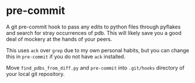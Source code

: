pre-commit
==========

A git pre-commit hook to pass any edits to python files through pyflakes and search for stray occurrences of pdb. This will likely save you a good deal of mockery at the hands of your peers.

This uses `ack` over `grep` due to my own personal habits, but you can change this in `pre-commit` if you do not have `ack` installed.

Move `find_pdbs_from_diff.py` and `pre-commit` into `.git/hooks` directory of your local git repository.

